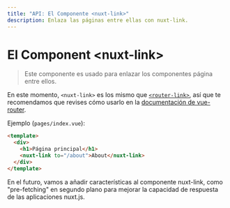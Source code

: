 ```yaml
---
title: "API: El Componente <nuxt-link>"
description: Enlaza las páginas entre ellas con nuxt-link.
---
```


# El Component &lt;nuxt-link&gt;

> Este componente es usado para enlazar los componentes página entre ellos.

En este momento, `<nuxt-link>` es los mismo que [`<router-link>`](https://router.vuejs.org/en/api/router-link.html), así que te recomendamos que revises cómo usarlo en la [documentación de vue-router](https://router.vuejs.org/en/api/router-link.html).

Ejemplo (`pages/index.vue`):

```html
<template>
  <div>
    <h1>Página principal</h1>
    <nuxt-link to="/about">About</nuxt-link>
  </div>
</template>
```

En el futuro, vamos a añadir características al componente nuxt-link, como "pre-fetching" en segundo plano para mejorar la capacidad de respuesta de las aplicaciones nuxt.js.

